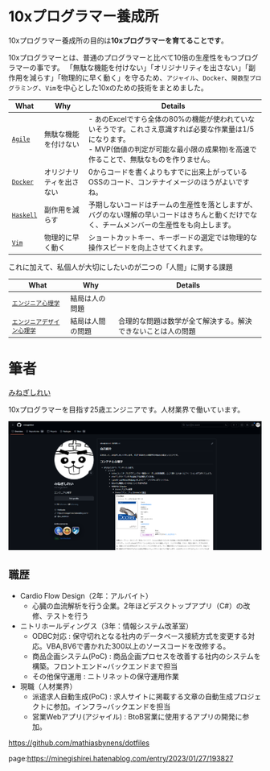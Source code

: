 

# 10xプログラマー養成所

10xプログラマー養成所の目的は**10xプログラマーを育てることです**。

10xプログラマーとは、普通のプログラマーと比べて10倍の生産性をもつプログラマーの事です。
「無駄な機能を付けない」「オリジナリティを出さない」「副作用を減らす」「物理的に早く動く」を守るため、`アジャイル`、`Docker`、`関数型プログラミング`、`Vim`を中心とした10xのための技術をまとめました。


| What | Why | Details | 
| ------------ | ------------ | ---- | 
| [`Agile`](https://minegishirei.hatenablog.com/entry/2023/01/27/164337) | 無駄な機能を付けない |     - あのExcelですら全体の80%の機能が使われていないそうです。これさえ意識すれば必要な作業量は1/5になります。<br>    - MVP(価値の判定が可能な最小限の成果物)を高速で作ることで、無駄なものを作りません。 | 
| [`Docker`](https://minegishirei.hatenablog.com/entry/2023/09/02/213936)| オリジナリティを出さない | 0からコードを書くよりもすでに出来上がっているOSSのコード、コンテナイメージのほうがよいですね。| 
| [`Haskell`](https://minegishirei.hatenablog.com/entry/2023/11/25/093811) | 副作用を減らす | 予期しないコードはチームの生産性を落としますが、バグのない理解の早いコードはきちんと動くだけでなく、チームメンバーの生産性をも向上します。|
| [`Vim`](https://minegishirei.hatenablog.com/entry/2023/03/19/204719)| 物理的に早く動く | ショートカットキー、キーボードの選定では物理的な操作スピードを向上させてくれます。 |


これに加えて、私個人が大切にしたいのが二つの「人間」に関する課題

| What | Why | Details | 
| ------------ | ------------ | ---- | 
| [`エンジニア心理学`](https://qiita.com/organizations/engineering_psychology) | 結局は人の問題 | |
| [`エンジニアデザイン心理学`](https://qiita.com/organizations/engineer_design_psychology) | 結局は人間の問題 | 合理的な問題は数学が全て解決する。解決できないことは人の問題 |


# 筆者

[みねぎしれい](https://github.com/minegishirei)

10xプログラマーを目指す25歳エンジニアです。人材業界で働いています。

<a href="https://github.com/minegishirei">
<img src="https://github.com/minegishirei/minegishirei/blob/main/img/github.png?raw=true">
</a>

## 職歴

- Cardio Flow Design（2年：アルバイト）
  - 心臓の血流解析を行う企業。2年ほどデスクトップアプリ（C#）の改修、テストを行う
- ニトリホールディングス（3年：情報システム改革室）
  - ODBC対応 : 保守切れとなる社内のデータベース接続方式を変更する対応。VBA,BV6で書かれた300以上のソースコードを改修する。
  - 商品企画システム(PoC) : 商品企画プロセスを改善する社内のシステムを構築。フロントエンド~バックエンドまで担当
  - その他保守運用 : ニトリネットの保守運用作業
- 現職（人材業界）
  - 派遣求人自動生成(PoC) : 求人サイトに掲載する文章の自動生成プロジェクトに参加。インフラ~バックエンドを担当
  - 営業Webアプリ(アジャイル) : BtoB営業に使用するアプリの開発に参加。





https://github.com/mathiasbynens/dotfiles





page:https://minegishirei.hatenablog.com/entry/2023/01/27/193827
